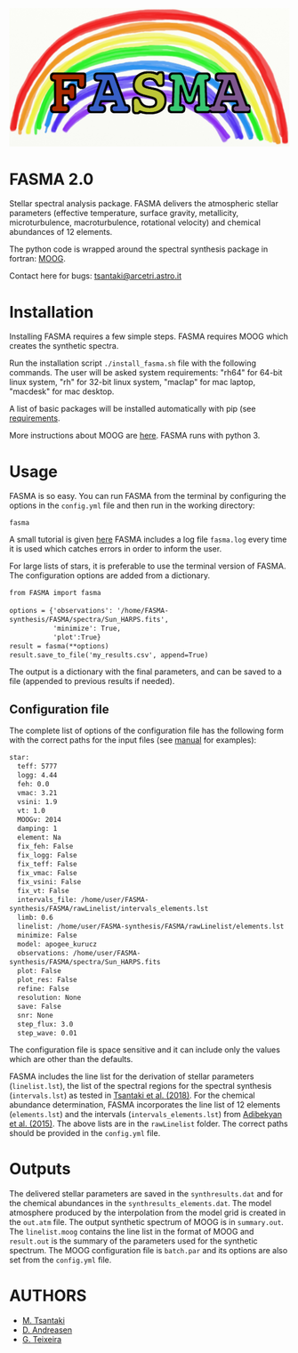 ![My image](https://github.com/MariaTsantaki/FASMA-synthesis/blob/master/img/running_icon.png)


# FASMA 2.0
Stellar spectral analysis package. FASMA delivers the atmospheric stellar parameters (effective temperature, surface gravity, metallicity, microturbulence, macroturbulence, rotational velocity) and chemical abundances of 12 elements.

The python code is wrapped around the spectral synthesis package in fortran: [MOOG](http://www.as.utexas.edu/~chris/moog.html).

Contact here for bugs: tsantaki@arcetri.astro.it

# Installation
Installing FASMA requires a few simple steps. FASMA requires MOOG which creates the synthetic spectra.

Run the installation script `./install_fasma.sh` file with the following commands. The user will be asked system requirements:
"rh64" for 64-bit linux system, "rh" for 32-bit linux system, "maclap" for mac laptop, "macdesk" for mac desktop.

A list of basic packages will be installed automatically with pip (see [requirements](https://github.com/MariaTsantaki/FASMA-synthesis/blob/master/requirements.txt).

More instructions about MOOG are [here](http://www.as.utexas.edu/~chris/moog.html). FASMA runs with python 3.

# Usage
FASMA is so easy. You can run FASMA from the terminal by configuring the options in the `config.yml` file
and then run in the working directory:

```
fasma
```

A small tutorial is given [here](https://github.com/MariaTsantaki/FASMA-synthesis/blob/master/manual/Manual_fasma.pdf)
FASMA includes a log file `fasma.log` every time it is used which catches errors in order to inform the user.

For large lists of stars, it is preferable to use the terminal version of FASMA.
The configuration options are added from a dictionary.

```
from FASMA import fasma

options = {'observations': '/home/FASMA-synthesis/FASMA/spectra/Sun_HARPS.fits',
           'minimize': True,
           'plot':True}
result = fasma(**options)
result.save_to_file('my_results.csv', append=True)
```

The output is a dictionary with the final parameters, and can be saved to a file (appended to previous results if needed).

## Configuration file

The complete list of options of the configuration file has the following form with the correct paths for the input files (see [manual](https://github.com/MariaTsantaki/FASMA-synthesis/blob/master/manual/Manual_fasma.pdf) for examples):

```
star:
  teff: 5777
  logg: 4.44
  feh: 0.0
  vmac: 3.21
  vsini: 1.9
  vt: 1.0
  MOOGv: 2014
  damping: 1
  element: Na
  fix_feh: False
  fix_logg: False
  fix_teff: False
  fix_vmac: False
  fix_vsini: False
  fix_vt: False
  intervals_file: /home/user/FASMA-synthesis/FASMA/rawLinelist/intervals_elements.lst
  limb: 0.6
  linelist: /home/user/FASMA-synthesis/FASMA/rawLinelist/elements.lst
  minimize: False
  model: apogee_kurucz
  observations: /home/user/FASMA-synthesis/FASMA/spectra/Sun_HARPS.fits
  plot: False
  plot_res: False
  refine: False
  resolution: None
  save: False
  snr: None
  step_flux: 3.0
  step_wave: 0.01
```

The configuration file is space sensitive and it can include only the values which
are other than the defaults.

FASMA includes the line list for the derivation of stellar parameters (`linelist.lst`), the list of the spectral regions for the spectral synthesis (`intervals.lst`) as tested in [Tsantaki et al. (2018)](https://ui.adsabs.harvard.edu/abs/2018MNRAS.473.5066T/abstract). For the chemical abundance determination, FASMA incorporates the line list of 12 elements (`elements.lst`) and the intervals (`intervals_elements.lst`) from [Adibekyan et al. (2015)](https://ui.adsabs.harvard.edu/abs/2015A%26A...583A..94A/abstract). The above lists are in the `rawLinelist` folder. The correct paths should be provided in the `config.yml` file.

# Outputs

The delivered stellar parameters are saved in the `synthresults.dat` and for the
chemical abundances in the `synthresults_elements.dat`. The model atmosphere produced by the interpolation from
the model grid is created in the `out.atm` file. The output synthetic spectrum of MOOG is in `summary.out`. The
`linelist.moog` contains the line list in the format of MOOG and `result.out` is the summary of the parameters used
for the synthetic spectrum. The MOOG configuration file is `batch.par` and its options are also set from the `config.yml` file.

# AUTHORS

   * [M. Tsantaki](https://github.com/MariaTsantaki)
   * [D. Andreasen](https://github.com/DanielAndreasen)
   * [G. Teixeira](https://github.com/gdcteixeira)
